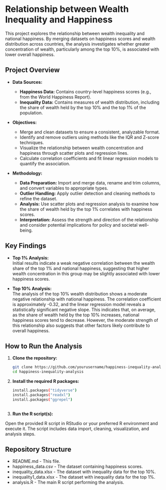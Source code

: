 # Relationship between Wealth Inequality and Happiness

This project explores the relationship between wealth inequality and national happiness. By merging datasets on happiness scores and wealth distribution across countries, the analysis investigates whether greater concentration of wealth, particularly among the top 10%, is associated with lower overall happiness.

## Project Overview

- **Data Sources:**  
  - **Happiness Data:** Contains country-level happiness scores (e.g., from the World Happiness Report).  
  - **Inequality Data:** Contains measures of wealth distribution, including the share of wealth held by the top 10% and the top 1% of the population.

- **Objectives:**  
  - Merge and clean datasets to ensure a consistent, analyzable format.  
  - Identify and remove outliers using methods like the IQR and Z-score techniques.  
  - Visualize the relationship between wealth concentration and happiness through scatter plots and regression lines.  
  - Calculate correlation coefficients and fit linear regression models to quantify the association.

- **Methodology:**  
  - **Data Preparation:** Import and merge data, rename and trim columns, and convert variables to appropriate types.  
  - **Outlier Handling:** Apply outlier detection and cleaning methods to refine the dataset.  
  - **Analysis:** Use scatter plots and regression analysis to examine how the share of wealth held by the top 1% correlates with happiness scores.  
  - **Interpretation:** Assess the strength and direction of the relationship and consider potential implications for policy and societal well-being.

## Key Findings

- **Top 1% Analysis:**  
  Initial results indicate a weak negative correlation between the wealth share of the top 1% and national happiness, suggesting that higher wealth concentration in this group may be slightly associated with lower happiness scores.

- **Top 10% Analysis:**  
  The analysis of the top 10% wealth distribution shows a moderate negative relationship with national happiness. The correlation coefficient is approximately -0.32, and the linear regression model reveals a statistically significant negative slope. This indicates that, on average, as the share of wealth held by the top 10% increases, national happiness scores tend to decrease. However, the moderate strength of this relationship also suggests that other factors likely contribute to overall happiness.

## How to Run the Analysis

1. **Clone the repository:**

   ```bash
   git clone https://github.com/yourusername/happiness-inequality-analysis.git
   cd happiness-inequality-analysis


2. **Install the required R packages:**

   ```bash
   install.packages("tidyverse")
   install.packages("readxl")
   install.packages("ggrepel")
  
3. **Run the R script(s):**

Open the provided R script in RStudio or your preferred R environment and execute it. The script includes data import, cleaning, visualization, and analysis steps.

## Repository Structure

- README.md - This file.
- happiness_data.csv - The dataset containing happiness scores.
- inequality_data.xlsx - The dataset with inequality data for the top 10%.
- inequality1_data.xlsx - The dataset with inequality data for the top 1%.
- analysis.R - The main R script performing the analysis.

